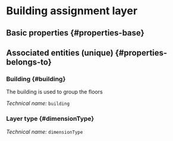 # Building assignment layer
<!--- THIS FILE IS GENERATED PLEASE DO NOT EDIT IT DIRECTLY --->



## Basic properties {#properties-base}



## Associated entities (unique) {#properties-belongs-to}

### Building {#building}

The building is used to group the floors

*Technical name:* ```building```

### Layer type {#dimensionType}



*Technical name:* ```dimensionType```





